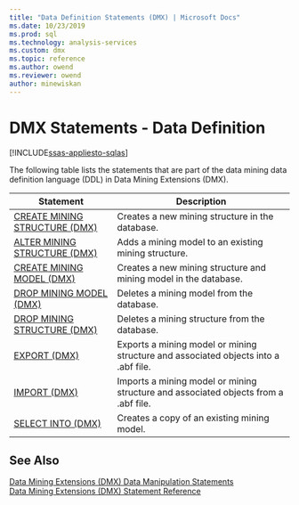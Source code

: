 ```yaml
---
title: "Data Definition Statements (DMX) | Microsoft Docs"
ms.date: 10/23/2019
ms.prod: sql
ms.technology: analysis-services
ms.custom: dmx
ms.topic: reference
ms.author: owend
ms.reviewer: owend
author: minewiskan
---
```

# DMX Statements - Data Definition 
[!INCLUDE[ssas-appliesto-sqlas](../includes/ssas-appliesto-sqlas.md)]

  The following table lists the statements that are part of the data mining data definition language (DDL) in Data Mining Extensions (DMX).  
  
|Statement|Description|  
|---------------|-----------------|  
|[CREATE MINING STRUCTURE &#40;DMX&#41;](../dmx/create-mining-structure-dmx.md)|Creates a new mining structure in the database.|  
|[ALTER MINING STRUCTURE &#40;DMX&#41;](../dmx/alter-mining-structure-dmx.md)|Adds a mining model to an existing mining structure.|  
|[CREATE MINING MODEL &#40;DMX&#41;](../dmx/create-mining-model-dmx.md)|Creates a new mining structure and mining model in the database.|  
|[DROP MINING MODEL &#40;DMX&#41;](../dmx/drop-mining-model-dmx.md)|Deletes a mining model from the database.|  
|[DROP MINING STRUCTURE &#40;DMX&#41;](../dmx/drop-mining-structure-dmx.md)|Deletes a mining structure from the database.|  
|[EXPORT &#40;DMX&#41;](../dmx/export-dmx.md)|Exports a mining model or mining structure and associated objects into a .abf file.|  
|[IMPORT &#40;DMX&#41;](../dmx/import-dmx.md)|Imports a mining model or mining structure and associated objects from a .abf file.|  
|[SELECT INTO &#40;DMX&#41;](../dmx/select-into-dmx.md)|Creates a copy of an existing mining model.|  
  
## See Also  
 [Data Mining Extensions &#40;DMX&#41; Data Manipulation Statements](../dmx/dmx-statements-data-manipulation.md)   
 [Data Mining Extensions &#40;DMX&#41; Statement Reference](../dmx/data-mining-extensions-dmx-statements.md)  
  
  
